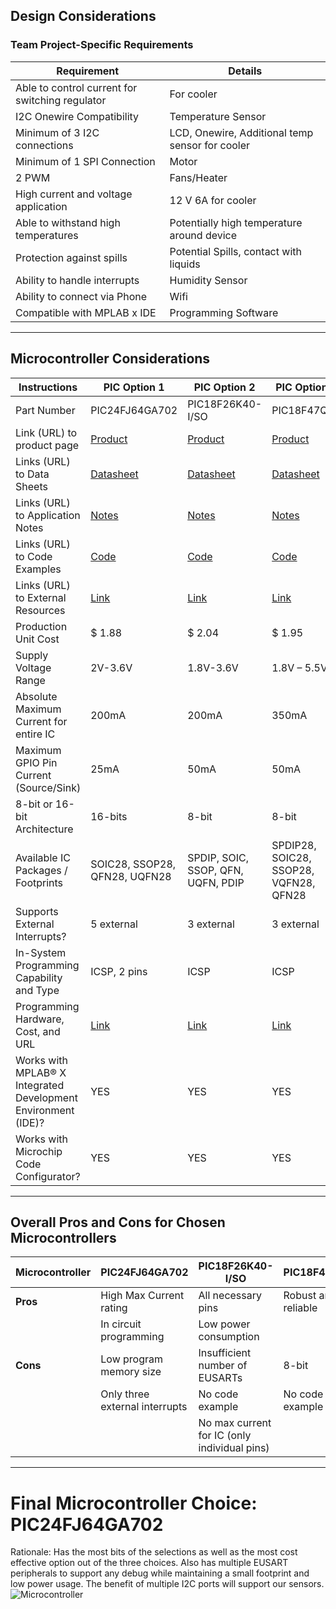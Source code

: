 
## Design Considerations

### Team Project-Specific Requirements
| Requirement                                     | Details                                                                 |
|-------------------------------------------------|-------------------------------------------------------------------------|
| Able to control current for switching regulator | For cooler                                                              |
| I2C Onewire Compatibility                       | Temperature Sensor                                                       |
| Minimum of 3 I2C connections                    | LCD, Onewire, Additional temp sensor for cooler                        |
| Minimum of 1 SPI Connection                     | Motor                                                                   |
| 2 PWM                                           |  Fans/Heater                                                              |
| High current and voltage application           | 12 V 6A for cooler                                                      |
| Able to withstand high temperatures            | Potentially high temperature around device                             |
| Protection against spills                      | Potential Spills, contact with liquids                                  |
| Ability to handle interrupts                   |  Humidity Sensor                                                         |
| Ability to connect via Phone                   | Wifi                                                                    |
| Compatible with MPLAB x IDE                    | Programming Software                                                    |

---

## Microcontroller Considerations

| Instructions                                     | PIC Option 1                  | PIC Option 2                  | PIC Option 3                  |
|--------------------------------------------------|-------------------------------|-------------------------------|-------------------------------|
| Part Number                                      | PIC24FJ64GA702               | PIC18F26K40-I/SO            | PIC18F47Q10                  |
| Link (URL) to product page                       | [Product](https://www.microchip.com/en-us/product/PIC24FJ64GA702)               | [Product](https://www.digikey.com/en/products/detail/microchip-technology/PIC18F26K40-I%2FMV/6208255?utm_adgroup=Battery%20Products&utm_source=google&utm_medium=cpc&utm_campaign=Dynamic%20Search_EN_Product&utm_term=&utm_content=Battery%20Products)  | [Product](https://www.google.com/url?q=https://www.microchip.com/en-us/product/PIC18F47Q10&sa=D&source=docs&ust=1708823414483230&usg=AOvVaw1r-fcljHHEobvwuxAafbKU)               |
| Links (URL) to Data Sheets                       | [Datasheet](https://ww1.microchip.com/downloads/aemDocuments/documents/MCU16/ProductDocuments/DataSheets/PIC24FJ256GA705-Family-Data-Sheet-DS30010118E.pdf)             | [Datasheet](https://ww1.microchip.com/downloads/en/DeviceDoc/PIC18LF26-45-46K40-Data-Sheet-DS40001816F.pdf)             | [Datasheet](https://ww1.microchip.com/downloads/aemDocuments/documents/MCU08/ProductDocuments/DataSheets/PIC18F27-47Q10-Data-Sheet-40002043E.pdf)             |
| Links (URL) to Application Notes                  | [Notes](https://www.microchip.com/en-us/product/PIC24FJ64GA702)                 | [Notes](https://www.microchip.com/en-us/product/PIC18F26K40#sampling-options)                 | [Notes](https://www.microchip.com/en-us/product/PIC18F47Q10)                 |
| Links (URL) to Code Examples                     | [Code](https://www.microchip.com/en-us/product/PIC24FJ64GA702#document-table)                  | [Code](Link)                  | [Code](Link)                  |
| Links (URL) to External Resources                | [Link](https://ww1.microchip.com/downloads/aemDocuments/documents/OTH/ProductDocuments/UserGuides/release_notes_pic24_dspic_pic32mm_v1_105.pdf)                  | [Link](Link)                  | [Link](Link)                  |
| Production Unit Cost                             | $ 1.88                        | $ 2.04                        | $ 1.95                        |
| Supply Voltage Range                             | 2V-3.6V                       | 1.8V-3.6V                     | 1.8V – 5.5V                   |
| Absolute Maximum Current for entire IC           | 200mA                         | 200mA                         | 350mA                         |
| Maximum GPIO Pin Current (Source/Sink)           | 25mA                          | 50mA                          | 50mA                          |
| 8-bit or 16-bit Architecture                     | 16-bits                       | 8-bit                         | 8-bit                         |
| Available IC Packages / Footprints               | SOIC28, SSOP28, QFN28, UQFN28 | SPDIP, SOIC, SSOP, QFN, UQFN, PDIP | SPDIP28, SOIC28, SSOP28, VQFN28, QFN28 |
| Supports External Interrupts?                   | 5 external                    | 3 external                    | 3 external                    |
| In-System Programming Capability and Type       | ICSP, 2 pins                  | ICSP                          | ICSP                          |
| Programming Hardware, Cost, and URL             | [Link](Link)                  | [Link](Link)                  | [Link](Link)                  |
| Works with MPLAB® X Integrated Development Environment (IDE)? | YES                   | YES                           | YES                           |
| Works with Microchip Code Configurator?         | YES                           | YES                           | YES                           |

---

## Overall Pros and Cons for Chosen Microcontrollers

| Microcontroller         | PIC24FJ64GA702              | PIC18F26K40-I/SO            | PIC18F47Q10                  |
|-------------------------|-----------------------------|-----------------------------|------------------------------|
| **Pros**                | High Max Current rating     | All necessary pins          | Robust and reliable         |
|                         | In circuit programming      | Low power consumption       |                              |
| **Cons**                | Low program memory size     | Insufficient number of EUSARTs | 8-bit                      |
|                         | Only three external interrupts | No code example          | No code example              |
|                         |                    | No max current for IC (only individual pins) |                           |


---
# Final Microcontroller Choice: PIC24FJ64GA702
Rationale: Has the most bits of the selections as well as the most cost effective option out of the three choices. Also has multiple EUSART peripherals to support any debug while maintaining a small footprint and low power usage. The benefit of multiple I2C ports will support our sensors.
![Microcontroller](https://github.com/EGR-314-Team-201/EGR-314-Team-201/assets/156974933/a904a863-83e1-453f-9e37-92894ca83592)

